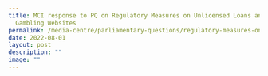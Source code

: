 ```yaml
---
title: MCI response to PQ on Regulatory Measures on Unlicensed Loans and Illegal
  Gambling Websites
permalink: /media-centre/parliamentary-questions/regulatory-measures-on-unlicensed-loans-and-illegal-gambling/
date: 2022-08-01
layout: post
description: ""
image: ""
---
```


